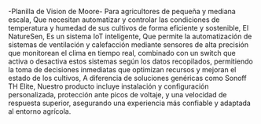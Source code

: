-Planilla de Vision de Moore-
Para agricultores de pequeña y mediana escala,
Que necesitan automatizar y controlar las condiciones de temperatura y humedad de sus cultivos de forma eficiente y sostenible,
El NatureSen, 
Es un sistema IoT inteligente, 
Que permite la automatización de sistemas de ventilación y calefacción mediante sensores de alta precisión que monitorean el clima en tiempo real, combinado con un switch que activa o desactiva estos sistemas según los datos recopilados, permitiendo la toma de decisiones inmediatas que optimizan recursos y mejoran el estado de los cultivos, 
A diferencia de soluciones genéricas como Sonoff TH Elite, 
Nuestro producto incluye instalación y configuración personalizada, protección ante picos de voltaje, y una velocidad de respuesta superior, asegurando una experiencia más confiable y adaptada al entorno agrícola.